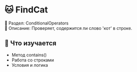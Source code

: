 # 🐱 FindCat

📁 Раздел: ConditionalOperators  
📘 Описание: Проверяет, содержится ли слово 'кот' в строке.

## 🧠 Что изучается
- Метод contains()  
- Работа со строками  
- Условия и логика
